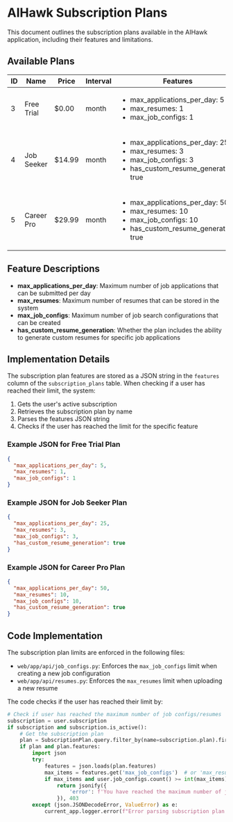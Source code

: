# AIHawk Subscription Plans

This document outlines the subscription plans available in the AIHawk application, including their features and limitations.

## Available Plans

| ID | Name | Price | Interval | Features |
|----|------|-------|----------|----------|
| 3 | Free Trial | $0.00 | month | <ul><li>max_applications_per_day: 5</li><li>max_resumes: 1</li><li>max_job_configs: 1</li></ul> |
| 4 | Job Seeker | $14.99 | month | <ul><li>max_applications_per_day: 25</li><li>max_resumes: 3</li><li>max_job_configs: 3</li><li>has_custom_resume_generation: true</li></ul> |
| 5 | Career Pro | $29.99 | month | <ul><li>max_applications_per_day: 50</li><li>max_resumes: 10</li><li>max_job_configs: 10</li><li>has_custom_resume_generation: true</li></ul> |

## Feature Descriptions

- **max_applications_per_day**: Maximum number of job applications that can be submitted per day
- **max_resumes**: Maximum number of resumes that can be stored in the system
- **max_job_configs**: Maximum number of job search configurations that can be created
- **has_custom_resume_generation**: Whether the plan includes the ability to generate custom resumes for specific job applications

## Implementation Details

The subscription plan features are stored as a JSON string in the `features` column of the `subscription_plans` table. When checking if a user has reached their limit, the system:

1. Gets the user's active subscription
2. Retrieves the subscription plan by name
3. Parses the features JSON string
4. Checks if the user has reached the limit for the specific feature

### Example JSON for Free Trial Plan

```json
{
  "max_applications_per_day": 5,
  "max_resumes": 1,
  "max_job_configs": 1
}
```

### Example JSON for Job Seeker Plan

```json
{
  "max_applications_per_day": 25,
  "max_resumes": 3,
  "max_job_configs": 3,
  "has_custom_resume_generation": true
}
```

### Example JSON for Career Pro Plan

```json
{
  "max_applications_per_day": 50,
  "max_resumes": 10,
  "max_job_configs": 10,
  "has_custom_resume_generation": true
}
```

## Code Implementation

The subscription plan limits are enforced in the following files:

- `web/app/api/job_configs.py`: Enforces the `max_job_configs` limit when creating a new job configuration
- `web/app/api/resumes.py`: Enforces the `max_resumes` limit when uploading a new resume

The code checks if the user has reached their limit by:

```python
# Check if user has reached the maximum number of job configs/resumes
subscription = user.subscription
if subscription and subscription.is_active():
    # Get the subscription plan
    plan = SubscriptionPlan.query.filter_by(name=subscription.plan).first()
    if plan and plan.features:
        import json
        try:
            features = json.loads(plan.features)
            max_items = features.get('max_job_configs')  # or 'max_resumes'
            if max_items and user.job_configs.count() >= int(max_items):  # or user.resumes.count()
                return jsonify({
                    'error': f'You have reached the maximum number of job configurations ({max_items}) allowed by your subscription plan.'
                }), 403
        except (json.JSONDecodeError, ValueError) as e:
            current_app.logger.error(f"Error parsing subscription plan features: {e}")
